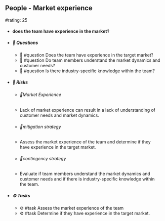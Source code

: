 ## People - Market experience
#rating: 25
- #### does the team have experience in the market?
- ##### 💭 Questions
  - 💭 #question Does the team have experience in the target market?
  - 💭 #question Do team members understand the market dynamics and customer needs?
  - 💭 #question Is there industry-specific knowledge within the team?
- ##### 🚨 Risks
  - ###### 🚨Market Experience
  - Lack of market experience can result in a lack of understanding of customer needs and market dynamics.
  - ###### 🚨mitigation strategy
  - Assess the market experience of the team and determine if they have experience in the target market.
  - ###### 🚨contingency strategy
  - Evaluate if team members understand the market dynamics and customer needs and if there is industry-specific knowledge within the team.
- ##### ⚙️ Tasks
  - ⚙️ #task Assess the market experience of the team
  - ⚙️ #task  Determine if they have experience in the target market.


